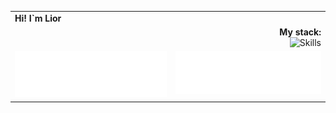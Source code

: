 <table border="0" cellspacing="0" cellpadding="0" align="center">
   <tr><td><div><strong>Hi!  I`m Lior</strong></div></td></tr>
  <!-- Строка 1: заголовок My stack -->
  <tr>
    <td colspan="2" align="right">
      <div align="right"><strong>My stack:</strong></div>
      <img src="https://skillicons.dev/icons?i=java,spring,idea,kafka,docker,aws,jenkins,git,maven,postgres,mongodb,bash,hibernate,github,mysql,githubactions,postman,atom,css,html,js,vscode&perline=11"
           alt="Skills" width="450">
    </td>
  </tr>

  <!-- Строка 2: два столбца (языки и репозитории) -->
  <tr>
    <td align="center" valign="top">
      <img src="/metrics_languages.svg" alt="Languages" width="400">
    </td>
    <td align="center" valign="top">
       <img src="/metrics_music.svg" alt="Music" width="400">
    </td>
  </tr>


</table>






